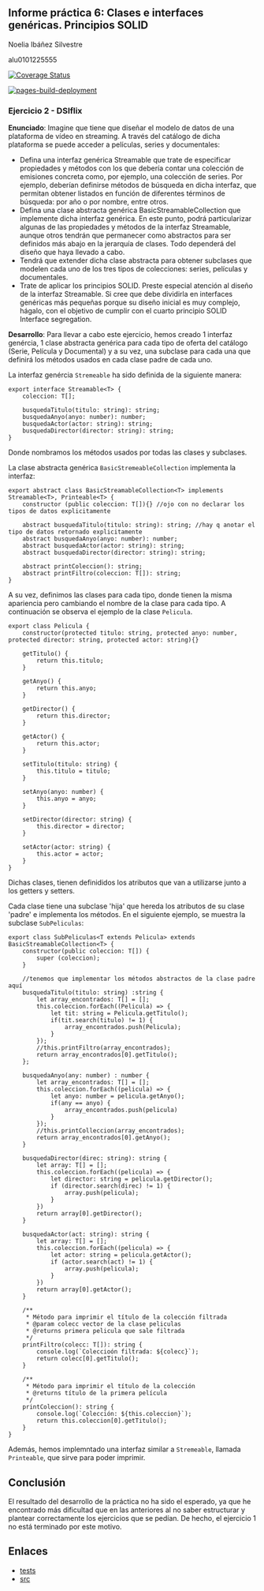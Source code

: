 ## Informe práctica 6: Clases e interfaces genéricas. Principios SOLID

Noelia Ibáñez Silvestre

alu0101225555

[![Coverage Status](https://coveralls.io/repos/github/ULL-ESIT-INF-DSI-2122/ull-esit-inf-dsi-21-22-prct06-generics-solid-alu0101225555/badge.svg?branch=main)](https://coveralls.io/github/ULL-ESIT-INF-DSI-2122/ull-esit-inf-dsi-21-22-prct06-generics-solid-alu0101225555?branch=main)

[![pages-build-deployment](https://github.com/ULL-ESIT-INF-DSI-2122/ull-esit-inf-dsi-21-22-prct06-generics-solid-alu0101225555/actions/workflows/pages/pages-build-deployment/badge.svg?branch=main)](https://github.com/ULL-ESIT-INF-DSI-2122/ull-esit-inf-dsi-21-22-prct06-generics-solid-alu0101225555/actions/workflows/pages/pages-build-deployment)


### Ejercicio 2 - DSIflix

**Enunciado**: Imagine que tiene que diseñar el modelo de datos de una plataforma de vídeo en streaming. A través del catálogo de dicha plataforma se puede acceder a películas, series y documentales:

- Defina una interfaz genérica Streamable que trate de especificar propiedades y métodos con los que debería contar una colección de emisiones concreta como, por ejemplo, una colección de series. Por ejemplo, deberían definirse métodos de búsqueda en dicha interfaz, que permitan obtener listados en función de diferentes términos de búsqueda: por año o por nombre, entre otros.
- Defina una clase abstracta genérica BasicStreamableCollection que implemente dicha interfaz genérica. En este punto, podrá particularizar algunas de las propiedades y métodos de la interfaz Streamable, aunque otros tendrán que permanecer como abstractos para ser definidos más abajo en la jerarquía de clases. Todo dependerá del diseño que haya llevado a cabo.
- Tendrá que extender dicha clase abstracta para obtener subclases que modelen cada uno de los tres tipos de colecciones: series, películas y documentales.
- Trate de aplicar los principios SOLID. Preste especial atención al diseño de la interfaz Streamable. Si cree que debe dividirla en interfaces genéricas más pequeñas porque su diseño inicial es muy complejo, hágalo, con el objetivo de cumplir con el cuarto principio SOLID Interface segregation.

**Desarrollo**: Para llevar a cabo este ejercicio, hemos creado 1 interfaz genércia, 1 clase abstracta genérica para cada tipo de oferta del catálogo (Serie, Película y Documental) y a su vez, una subclase para cada una que definirá los métodos usados en cada clase padre de cada uno. 

La interfaz genércia `Stremeable` ha sido definida de la siguiente manera:

```
export interface Streamable<T> {
    coleccion: T[];
    
    busquedaTitulo(titulo: string): string;
    busquedaAnyo(anyo: number): number;
    busquedaActor(actor: string): string;
    busquedaDirector(director: string): string;
}
```
Donde nombramos los métodos usados por todas las clases y subclases.

La clase abstracta genérica `BasicStremeableCollection` implementa la interfaz: 

```
export abstract class BasicStreamableCollection<T> implements Streamable<T>, Printeable<T> {
    constructor (public coleccion: T[]){} //ojo con no declarar los tipos de datos explicitamente

    abstract busquedaTitulo(titulo: string): string; //hay q anotar el tipo de datos retornado explicitamente
    abstract busquedaAnyo(anyo: number): number;
    abstract busquedaActor(actor: string): string;
    abstract busquedaDirector(director: string): string;

    abstract printColeccion(): string;
    abstract printFiltro(coleccion: T[]): string;
}
```

A su vez, definimos las clases para cada tipo, donde tienen la misma apariencia pero cambiando el nombre de la clase para cada tipo. A continuación se observa el ejemplo de la clase `Pelicula`.

```
export class Pelicula {
    constructor(protected titulo: string, protected anyo: number, protected director: string, protected actor: string){}

    getTitulo() {
        return this.titulo;
    }

    getAnyo() {
        return this.anyo;
    }

    getDirector() {
        return this.director;
    }

    getActor() {
        return this.actor;
    }

    setTitulo(titulo: string) {
        this.titulo = titulo;
    }

    setAnyo(anyo: number) {
        this.anyo = anyo;
    }

    setDirector(director: string) {
        this.director = director;
    }

    setActor(actor: string) {
        this.actor = actor;
    }
}
```
Dichas clases, tienen definididos los atributos que van a utilizarse junto a los getters y setters.

Cada clase tiene una subclase 'hija' que hereda los atributos de su clase 'padre' e implementa los métodos. En el siguiente ejemplo, se muestra la subclase `SubPeliculas`:

```
export class SubPeliculas<T extends Pelicula> extends BasicStreamableCollection<T> {
    constructor(public coleccion: T[]) {
        super (coleccion);
    }

    //tenemos que implementar los métodos abstractos de la clase padre aquí
    busquedaTitulo(titulo: string) :string {
        let array_encontrados: T[] = [];
        this.coleccion.forEach((Pelicula) => {
            let tit: string = Pelicula.getTitulo();
            if(tit.search(titulo) != 1) {
                array_encontrados.push(Pelicula);
            }
        });
        //this.printFiltro(array_encontrados);
        return array_encontrados[0].getTitulo();
    };

    busquedaAnyo(any: number) : number {
        let array_encontrados: T[] = [];
        this.coleccion.forEach((pelicula) => {
            let anyo: number = pelicula.getAnyo();
            if(any == anyo) {
                array_encontrados.push(pelicula)
            }
        });
        //this.printColleccion(array_encontrados);
        return array_encontrados[0].getAnyo();
    }

    busquedaDirector(direc: string): string {
        let array: T[] = [];
        this.coleccion.forEach((pelicula) => {
            let director: string = pelicula.getDirector();
            if (director.search(direc) != 1) {
                array.push(pelicula);
            }
        })
        return array[0].getDirector();
    }

    busquedaActor(act: string): string {
        let array: T[] = [];
        this.coleccion.forEach((pelicula) => {
            let actor: string = pelicula.getActor();
            if (actor.search(act) != 1) {
                array.push(pelicula);
            }
        })
        return array[0].getActor();
    }

    /**
     * Método para imprimir el título de la colección filtrada
     * @param colecc vector de la clase peliculas 
     * @returns primera pelicula que sale filtrada 
     */
    printFiltro(colecc: T[]): string {
        console.log(`Coleccioón filtrada: ${colecc}`);
        return colecc[0].getTitulo();
    }

    /**
     * Método para imprimir el título de la colección
     * @returns título de la primera película 
     */
    printColeccion(): string {
        console.log(`Colección: ${this.coleccion}`);
        return this.coleccion[0].getTitulo();
    }
}
```

Además, hemos implemntado una interfaz similar a `Stremeable`, llamada `Printeable`, que sirve para poder imprimir.

## Conclusión

El resultado del desarrollo de la práctica no ha sido el esperado, ya que he encontrado más dificultad que en las anteriores al no saber estructurar y plantear correctamente los ejercicios que se pedían. De hecho, el ejercicio 1 no está terminado por este motivo. 

## Enlaces
- [tests](/home/usuario/p6/tests)
- [src](/home/usuario/p6/src)
